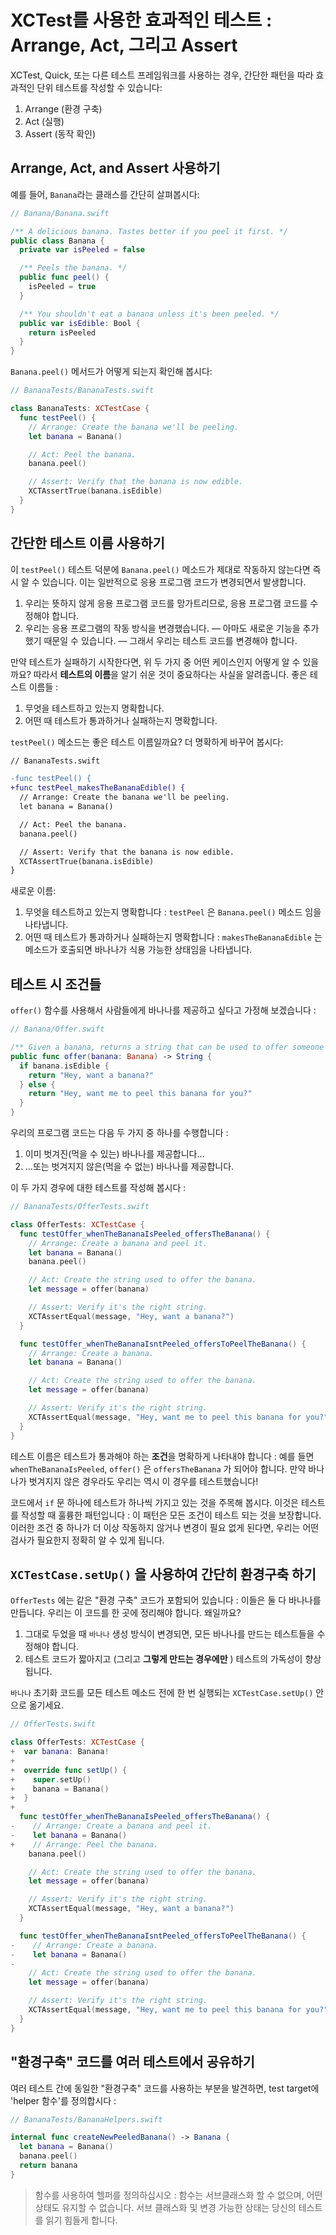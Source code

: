 # XCTest를 사용한 효과적인 테스트 : Arrange, Act, 그리고 Assert

XCTest, Quick, 또는 다른 테스트 프레임워크를 사용하는 경우, 간단한 패턴을 따라 효과적인 단위 테스트를 작성할 수 있습니다:

1. Arrange (환경 구축)
2. Act (실행)
3. Assert (동작 확인)

## Arrange, Act, and Assert 사용하기

예를 들어, `Banana`라는 클래스를 간단히 살펴봅시다:

```swift
// Banana/Banana.swift

/** A delicious banana. Tastes better if you peel it first. */
public class Banana {
  private var isPeeled = false

  /** Peels the banana. */
  public func peel() {
    isPeeled = true
  }

  /** You shouldn't eat a banana unless it's been peeled. */
  public var isEdible: Bool {
    return isPeeled
  }
}
```

 `Banana.peel()`  메서드가 어떻게 되는지 확인해 봅시다:

```swift
// BananaTests/BananaTests.swift

class BananaTests: XCTestCase {
  func testPeel() {
    // Arrange: Create the banana we'll be peeling.
    let banana = Banana()

    // Act: Peel the banana.
    banana.peel()

    // Assert: Verify that the banana is now edible.
    XCTAssertTrue(banana.isEdible)
  }
}
```

## 간단한 테스트 이름 사용하기

이 `testPeel()` 테스트 덕분에 `Banana.peel()` 메소드가 제대로 작동하지 않는다면 즉시 알 수 있습니다. 이는 일반적으로 응용 프로그램 코드가 변경되면서 발생합니다.

1. 우리는 뜻하지 않게 응용 프로그램 코드를 망가트리므로, 응용 프로그램 코드를 수정해야 합니다.
2. 우리는 응용 프로그램의 작동 방식을 변경했습니다. — 아마도 새로운 기능을 추가했기 때문일 수 있습니다. — 그래서 우리는 테스트 코드를 변경해야 합니다. 

만약 테스트가 실패하기 시작한다면, 위 두 가지 중 어떤 케이스인지 어떻게 알 수 있을까요? 따라서 **테스트의 이름**을 알기 쉬운 것이 중요하다는 사실을 알려줍니다. 좋은 테스트 이름들 :

1. 무엇을 테스트하고 있는지 명확합니다.
2. 어떤 때 테스트가 통과하거나 실패하는지 명확합니다.

 `testPeel()` 메소드는 좋은 테스트 이름일까요? 더 명확하게 바꾸어 봅시다:

```diff
// BananaTests.swift

-func testPeel() {
+func testPeel_makesTheBananaEdible() {
  // Arrange: Create the banana we'll be peeling.
  let banana = Banana()

  // Act: Peel the banana.
  banana.peel()

  // Assert: Verify that the banana is now edible.
  XCTAssertTrue(banana.isEdible)
}
```

새로운 이름:

1. 무엇을 테스트하고 있는지 명확합니다 : `testPeel` 은  `Banana.peel()` 메소드 임을 나타냅니다.
2. 어떤 때 테스트가 통과하거나 실패하는지 명확합니다 : `makesTheBananaEdible` 는 메소드가 호출되면 바나나가 식용 가능한 상태임을 나타냅니다.

## 테스트 시 조건들

`offer()` 함수를 사용해서 사람들에게 바나나를 제공하고 싶다고 가정해 보겠습니다 :

```swift
// Banana/Offer.swift

/** Given a banana, returns a string that can be used to offer someone the banana. */
public func offer(banana: Banana) -> String {
  if banana.isEdible {
    return "Hey, want a banana?"
  } else {
    return "Hey, want me to peel this banana for you?"
  }
}
```

우리의 프로그램 코드는 다음 두 가지 중 하나를 수행합니다 :

1. 이미 벗겨진(먹을 수 있는) 바나나를 제공합니다…
2. …또는 벗겨지지 않은(먹을 수 없는) 바나나를 제공합니다.

이 두 가지 경우에 대한 테스트를 작성해 봅시다 :

```swift
// BananaTests/OfferTests.swift

class OfferTests: XCTestCase {
  func testOffer_whenTheBananaIsPeeled_offersTheBanana() {
    // Arrange: Create a banana and peel it.
    let banana = Banana()
    banana.peel()

    // Act: Create the string used to offer the banana.
    let message = offer(banana)

    // Assert: Verify it's the right string.
    XCTAssertEqual(message, "Hey, want a banana?")
  }

  func testOffer_whenTheBananaIsntPeeled_offersToPeelTheBanana() {
    // Arrange: Create a banana.
    let banana = Banana()

    // Act: Create the string used to offer the banana.
    let message = offer(banana)

    // Assert: Verify it's the right string.
    XCTAssertEqual(message, "Hey, want me to peel this banana for you?")
  }
}
```

테스트 이름은 테스트가 통과해야 하는 **조건**을 명확하게 나타내야 합니다 : 예를 들면 `whenTheBananaIsPeeled`, `offer()` 은 `offersTheBanana` 가 되어야 합니다. 만약 바나나가 벗겨지지 않은 경우라도 우리는 역시 이 경우를 테스트했습니다!

코드에서 `if` 문 하나에 테스트가 하나씩 가지고 있는 것을 주목해 봅시다. 이것은 테스트를 작성할 때 훌륭한 패턴입니다 : 이 패턴은 모든 조건이 테스트 되는 것을 보장합니다. 이러한 조건 중 하나가 더 이상 작동하지 않거나 변경이 필요 없게 된다면, 우리는 어떤 검사가 필요한지 정확히 알 수 있게 됩니다.

## `XCTestCase.setUp()` 을 사용하여 간단히 환경구축 하기

`OfferTests` 에는 같은 "환경 구축" 코드가 포함되어 있습니다 : 이들은 둘 다 바나나를 만듭니다. 우리는 이 코드를 한 곳에 정리해야 합니다. 왜일까요?

1. 그대로 두었을 때 `바나나` 생성 방식이 변경되면, 모든 바나나를 만드는 테스트들을 수정해야 합니다. 
2. 테스트 코드가 짧아지고 (그리고 **그렇게 만드는 경우에만** ) 테스트의 가독성이 향상됩니다.

`바나나` 초기화 코드를 모든 테스트 메소드 전에 한 번 실행되는  `XCTestCase.setUp()` 안으로 옮기세요.

```swift
// OfferTests.swift

class OfferTests: XCTestCase {
+  var banana: Banana!
+
+  override func setUp() {
+    super.setUp()
+    banana = Banana()
+  }
+
  func testOffer_whenTheBananaIsPeeled_offersTheBanana() {
-    // Arrange: Create a banana and peel it.
-    let banana = Banana()
+    // Arrange: Peel the banana.
    banana.peel()

    // Act: Create the string used to offer the banana.
    let message = offer(banana)

    // Assert: Verify it's the right string.
    XCTAssertEqual(message, "Hey, want a banana?")
  }

  func testOffer_whenTheBananaIsntPeeled_offersToPeelTheBanana() {
-    // Arrange: Create a banana.
-    let banana = Banana()
-
    // Act: Create the string used to offer the banana.
    let message = offer(banana)

    // Assert: Verify it's the right string.
    XCTAssertEqual(message, "Hey, want me to peel this banana for you?")
  }
}
```

## "환경구축" 코드를 여러 테스트에서 공유하기

여러 테스트 간에 동일한 "환경구축" 코드를 사용하는 부분을 발견하면, test target에 'helper 함수'를 정의합시다 :

```swift
// BananaTests/BananaHelpers.swift

internal func createNewPeeledBanana() -> Banana {
  let banana = Banana()
  banana.peel()
  return banana
}
```

> 함수를 사용하여 헬퍼를 정의하십시오 : 함수는 서브클래스화 할 수 없으며, 어떤 상태도 유지할 수 없습니다. 서브 클래스화 및 변경 가능한 상태는 당신의 테스트를 읽기 힘들게 합니다.
